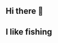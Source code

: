 ## Hi there 👋
## I like fishing

<!--
**bean2see/bean2see** is a ✨ _special_ ✨ repository because its `README.md` (this file) appears on your GitHub profile.

Here are some ideas to get you started:

got am- 🔭 I’m currently working on python progamming 
git am- 🌱 I’m currently learning python progamming 
- 👯 I’m looking to collaborate on ...
- 🤔 I’m looking for help with ...
- 💬 Ask me about ...
- 📫 How to reach me: ...
- 😄 Pronouns: ...
- ⚡ Fun fact: ...
-->
